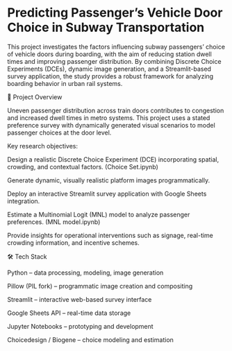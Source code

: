 # Predicting Passenger’s Vehicle Door Choice in Subway Transportation

This project investigates the factors influencing subway passengers’ choice of vehicle doors during boarding, with the aim of reducing station dwell times and improving passenger distribution. By combining Discrete Choice Experiments (DCEs), dynamic image generation, and a Streamlit-based survey application, the study provides a robust framework for analyzing boarding behavior in urban rail systems.

📌 Project Overview

Uneven passenger distribution across train doors contributes to congestion and increased dwell times in metro systems. This project uses a stated preference survey with dynamically generated visual scenarios to model passenger choices at the door level.

Key research objectives:

Design a realistic Discrete Choice Experiment (DCE) incorporating spatial, crowding, and contextual factors. (Choice Set.ipynb)

Generate dynamic, visually realistic platform images programmatically.

Deploy an interactive Streamlit survey application with Google Sheets integration.

Estimate a Multinomial Logit (MNL) model to analyze passenger preferences. (MNL model.ipynb)

Provide insights for operational interventions such as signage, real-time crowding information, and incentive schemes.

🛠️ Tech Stack

Python – data processing, modeling, image generation

Pillow (PIL fork) – programmatic image creation and compositing

Streamlit – interactive web-based survey interface

Google Sheets API – real-time data storage

Jupyter Notebooks – prototyping and development

Choicedesign / Biogene – choice modeling and estimation
